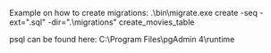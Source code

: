 Example on how to create migrations:
.\bin\migrate.exe create -seq -ext=".sql" -dir=".\migrations\" create_movies_table


psql can be found here:
 C:\Program Files\pgAdmin 4\runtime